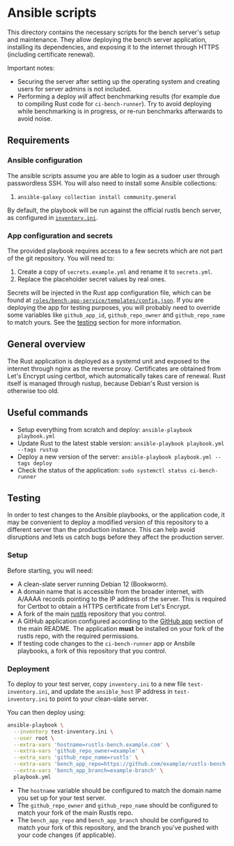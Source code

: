 # Ansible scripts

This directory contains the necessary scripts for the bench server's setup and maintenance. They
allow deploying the bench server application, installing its dependencies, and exposing it to the
internet through HTTPS (including certificate renewal).

Important notes: 

* Securing the server after setting up the operating system and creating users for server admins is not included.
* Performing a deploy _will_ affect benchmarking results (for example due to compiling Rust code for `ci-bench-runner`).
  Try to avoid deploying while benchmarking is in progress, or re-run benchmarks afterwards to avoid noise.

## Requirements

### Ansible configuration

The ansible scripts assume you are able to login as a sudoer user through passwordless SSH. You will
also need to install some Ansible collections:

1. `ansible-galaxy collection install community.general`

By default, the playbook will be run against the official rustls bench server, as configured in
[`inventory.ini`](inventory.ini).

### App configuration and secrets

The provided playbook requires access to a few secrets which are not part of the git repository. You
will need to:

1. Create a copy of `secrets.example.yml` and rename it to `secrets.yml`.
1. Replace the placeholder secret values by real ones.

Secrets will be injected in the Rust app configuration file, which can be found at
[`roles/bench-app-service/templates/config.json`](roles/bench-app-service/templates/config.json). 
If you are deploying the  app for testing purposes, you will probably need to override some variables like 
`github_app_id`, `github_repo_owner` and `github_repo_name` to match yours. See the [testing](#testing) 
section for more information.

## General overview

The Rust application is deployed as a systemd unit and exposed to the internet through nginx as the
reverse proxy. Certificates are obtained from Let's Encrypt using certbot, which automatically takes
care of renewal. Rust itself is managed through rustup, because Debian's Rust version is otherwise
too old.

## Useful commands

- Setup everything from scratch and deploy: `ansible-playbook playbook.yml`
- Update Rust to the latest stable version: `ansible-playbook playbook.yml --tags rustup`
- Deploy a new version of the server: `ansible-playbook playbook.yml --tags deploy`
- Check the status of the application: `sudo systemctl status ci-bench-runner`

## Testing

In order to test changes to the Ansible playbooks, or the application code, it may be convenient to
deploy a modified version of this repository to a different server than the production instance. This
can help avoid disruptions and lets us catch bugs before they affect the production server.

### Setup

Before starting, you will need:

* A clean-slate server running Debian 12 (Bookworm).
* A domain name that is accessible from the broader internet, with A/AAAA records pointing to the IP
  address of the server. This is required for Certbot to obtain a HTTPS certificate from Let's Encrypt.
* A fork of the main [rustls](https://github.com/rustls/rustls) repository that you control.
* A GitHub application configured according to the [GitHub app](../readme.md#github-app) section of
  the main README. The application **must** be installed on your fork of the rustls repo, with the required
  permissions.
* If testing code changes to the `ci-bench-runner` app or Ansbile playbooks, a fork of this repository that 
  you control.

### Deployment

To deploy to your test server, copy `inventory.ini` to a new file `test-inventory.ini`, and update 
the `ansible_host` IP address in `test-inventory.ini` to point to your clean-slate server.

You can then deploy using:
```bash
ansible-playbook \
  --inventory test-inventory.ini \
  --user root \
  --extra-vars 'hostname=rustls-bench.example.com' \
  --extra-vars 'github_repo_owner=example' \
  --extra_vars 'github_repo_name=rustls' \
  --extra-vars 'bench_app_repo=https://github.com/example/rustls-bench-app/' \
  --extra-vars 'bench_app_branch=example-branch' \
  playbook.yml
```

* The `hostname` variable should be configured to match the domain name you set up for your test server.
* The `github_repo_owner` and `github_repo_name` should be configured to match your fork of the main Rustls repo.
* The `bench_app_repo` and `bench_app_branch` should be configured to match your fork of this repository, and the
  branch you've pushed with your code changes (if applicable).
